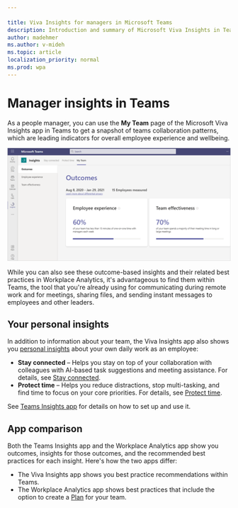 ```yaml
---

title: Viva Insights for managers in Microsoft Teams
description: Introduction and summary of Microsoft Viva Insights in Teams for managers
author: madehmer
ms.author: v-mideh
ms.topic: article
localization_priority: normal 
ms.prod: wpa
---
```


# Manager insights in Teams

As a people manager, you can use the **My Team** page of the Microsoft Viva Insights app in Teams to get a snapshot of teams collaboration patterns, which are leading indicators for overall employee experience and wellbeing.  

![My Team page in Teams](./images/my-team-page.png)

While you can also see these outcome-based insights and their related best practices in Workplace Analytics, it's advantageous to find them within Teams, the tool that you're already using for communicating during remote work and for meetings, sharing files, and sending instant messages to employees and other leaders.

## Your personal insights

In addition to information about your team, the Viva Insights app also shows you [personal insights](https://docs.microsoft.com/insights/teams-app) about your own daily work as an employee:

* **Stay connected** – Helps you stay on top of your collaboration with colleagues with AI-based task suggestions and meeting assistance. For details, see [Stay connected](https://docs.microsoft.com/insights/teams-app-use-insights#stay-connected).
* **Protect time** – Helps you reduce distractions, stop multi-tasking, and find time to focus on your core priorities. For details, see [Protect time](https://docs.microsoft.com/insights/teams-app-use-insights#protect-time).

See [Teams Insights app](https://docs.microsoft.com/insights/teams-app) for details on how to set up and use it.

## App comparison

Both the Teams Insights app and the Workplace Analytics app show you outcomes, insights for those outcomes, and the recommended best practices for each insight. Here's how the two apps differ:

* The Viva Insights app shows you best practice recommendations within Teams.
* The Workplace Analytics app shows best practices that include the option to create a [Plan](./plans.md) for your team.
